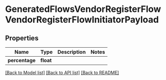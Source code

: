 # GeneratedFlowsVendorRegisterFlowVendorRegisterFlowInitiatorPayload

## Properties
Name | Type | Description | Notes
------------ | ------------- | ------------- | -------------
**percentage** | **float** |  | 

[[Back to Model list]](../README.md#documentation-for-models) [[Back to API list]](../README.md#documentation-for-api-endpoints) [[Back to README]](../README.md)


